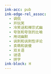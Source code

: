 ```yaml
---
ink-acc: pub
ink-edge-rel_assoc:
  - 调侃
  - 开玩笑
  - 冷笑话和禅宗式幽
  - 夸张和夸张的比喻
  - 用词幽默
  - 讽刺和讽刺性评论
  - 卖萌和装傻
  - 双关语
  - 谜语
  - 拼字
ink-block: H
---
```

